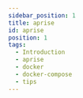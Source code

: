 ```yaml
---
sidebar_position: 1
title: aprise
id: aprise
position: 1
tags:
  - Introduction
  - aprise
  - docker
  - docker-compose
  - tips
---
```

